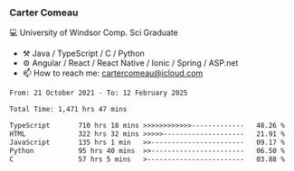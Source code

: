 ### Carter Comeau

💻 University of Windsor Comp. Sci Graduate

- ⚒️ Java / TypeScript / C / Python
- ⚙️ Angular / React / React Native / Ionic / Spring / ASP.net
- 📫 How to reach me: cartercomeau@icloud.com

<!--START_SECTION:waka-->

```txt
From: 21 October 2021 - To: 12 February 2025

Total Time: 1,471 hrs 47 mins

TypeScript       710 hrs 18 mins >>>>>>>>>>>>-------------   48.26 %
HTML             322 hrs 32 mins >>>>>--------------------   21.91 %
JavaScript       135 hrs 1 min   >>-----------------------   09.17 %
Python           95 hrs 40 mins  >>-----------------------   06.50 %
C                57 hrs 5 mins   >------------------------   03.88 %
```

<!--END_SECTION:waka-->
